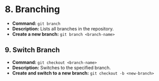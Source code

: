 # 8. Branching
   - **Command:** `git branch`
   - **Description:** Lists all branches in the repository.
   - **Create a new branch:** `git branch <branch-name>`

## 9. Switch Branch
   - **Command:** `git checkout <branch-name>`
   - **Description:** Switches to the specified branch.
   - **Create and switch to a new branch:** `git checkout -b <new-branch>`

